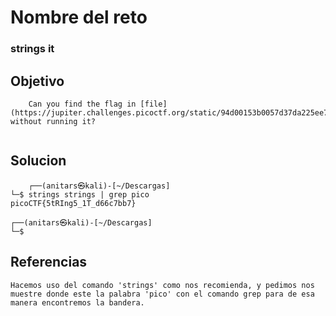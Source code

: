 # Nombre del reto
### strings it
## Objetivo
```
	Can you find the flag in [file](https://jupiter.challenges.picoctf.org/static/94d00153b0057d37da225ee79a846c62/strings) without running it?
	
```
## Solucion
``` shell 
	┌──(anitars㉿kali)-[~/Descargas]
└─$ strings strings | grep pico
picoCTF{5tRIng5_1T_d66c7bb7}
                                                                             
┌──(anitars㉿kali)-[~/Descargas]
└─$ 

```
## Referencias
	Hacemos uso del comando 'strings' como nos recomienda, y pedimos nos muestre donde este la palabra 'pico' con el comando grep para de esa manera encontremos la bandera.
